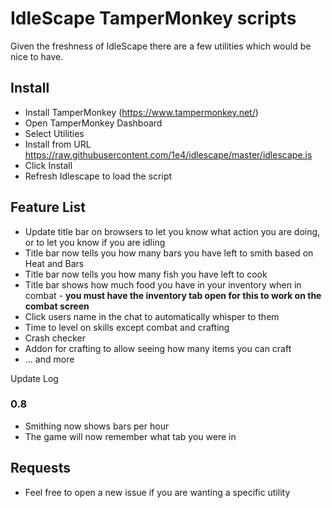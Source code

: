 # IdleScape TamperMonkey scripts

Given the freshness of IdleScape there are a few utilities which would be nice to have.

## Install
- Install TamperMonkey (https://www.tampermonkey.net/)
- Open TamperMonkey Dashboard
- Select Utilities
- Install from URL https://raw.githubusercontent.com/1e4/idlescape/master/idlescape.js
- Click Install
- Refresh Idlescape to load the script

## Feature List
- Update title bar on browsers to let you know what action you are doing, or to let you know if you are idling
- Title bar now tells you how many bars you have left to smith based on Heat and Bars
- Title bar now tells you how many fish you have left to cook
- Title bar shows how much food you have in your inventory when in combat - **you must have the inventory tab open for this to work on the combat screen**
- Click users name in the chat to automatically whisper to them
- Time to level on skills except combat and crafting
- Crash checker
- Addon for crafting to allow seeing how many items you can craft
- ... and more

Update Log

### 0.8

- Smithing now shows bars per hour
- The game will now remember what tab you were in

## Requests
- Feel free to open a new issue if you are wanting a specific utility
